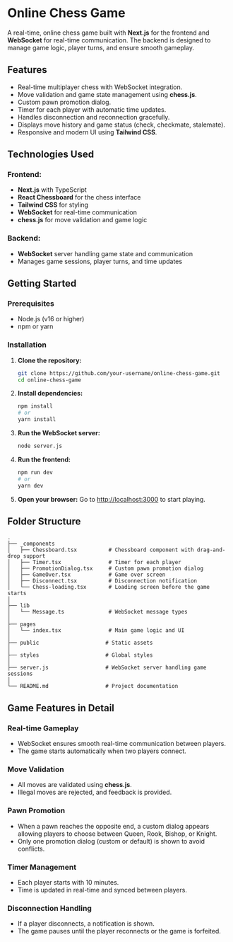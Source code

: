 # Online Chess Game

A real-time, online chess game built with **Next.js** for the frontend and **WebSocket** for real-time communication. The backend is designed to manage game logic, player turns, and ensure smooth gameplay.

## Features

- Real-time multiplayer chess with WebSocket integration.
- Move validation and game state management using **chess.js**.
- Custom pawn promotion dialog.
- Timer for each player with automatic time updates.
- Handles disconnection and reconnection gracefully.
- Displays move history and game status (check, checkmate, stalemate).
- Responsive and modern UI using **Tailwind CSS**.

## Technologies Used

### Frontend:
- **Next.js** with TypeScript
- **React Chessboard** for the chess interface
- **Tailwind CSS** for styling
- **WebSocket** for real-time communication
- **chess.js** for move validation and game logic

### Backend:
- **WebSocket** server handling game state and communication
- Manages game sessions, player turns, and time updates

## Getting Started

### Prerequisites
- Node.js (v16 or higher)
- npm or yarn

### Installation
1. **Clone the repository:**
   ```bash
   git clone https://github.com/your-username/online-chess-game.git
   cd online-chess-game
   ```

2. **Install dependencies:**
   ```bash
   npm install
   # or
   yarn install
   ```

3. **Run the WebSocket server:**
   ```bash
   node server.js
   ```

4. **Run the frontend:**
   ```bash
   npm run dev
   # or
   yarn dev
   ```

5. **Open your browser:**
   Go to [http://localhost:3000](http://localhost:3000) to start playing.

## Folder Structure

```
.
├── _components
│   ├── Chessboard.tsx          # Chessboard component with drag-and-drop support
│   ├── Timer.tsx               # Timer for each player
│   ├── PromotionDialog.tsx     # Custom pawn promotion dialog
│   ├── GameOver.tsx            # Game over screen
│   ├── Disconnect.tsx          # Disconnection notification
│   └── Chess-loading.tsx       # Loading screen before the game starts
│
├── lib
│   └── Message.ts              # WebSocket message types
│
├── pages
│   └── index.tsx               # Main game logic and UI
│
├── public                     # Static assets
│
├── styles                     # Global styles
│
├── server.js                  # WebSocket server handling game sessions
│
└── README.md                  # Project documentation
```

## Game Features in Detail

### Real-time Gameplay
- WebSocket ensures smooth real-time communication between players.
- The game starts automatically when two players connect.

### Move Validation
- All moves are validated using **chess.js**.
- Illegal moves are rejected, and feedback is provided.

### Pawn Promotion
- When a pawn reaches the opposite end, a custom dialog appears allowing players to choose between Queen, Rook, Bishop, or Knight.
- Only one promotion dialog (custom or default) is shown to avoid conflicts.

### Timer Management
- Each player starts with 10 minutes.
- Time is updated in real-time and synced between players.

### Disconnection Handling
- If a player disconnects, a notification is shown.
- The game pauses until the player reconnects or the game is forfeited.



